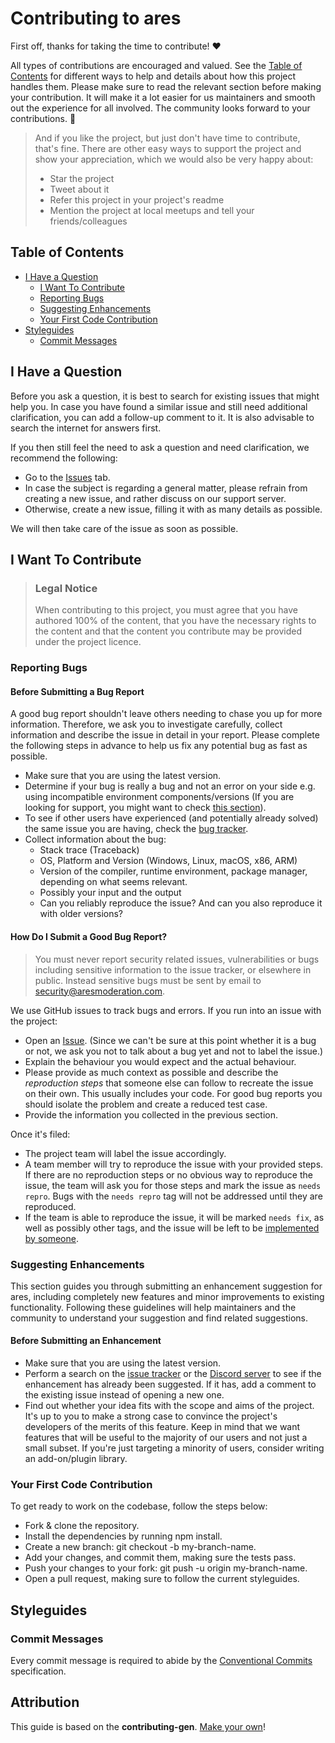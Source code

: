 <!-- omit in toc -->

# Contributing to ares

First off, thanks for taking the time to contribute! ❤️

All types of contributions are encouraged and valued. See the [Table of Contents](#table-of-contents) for different ways to help and details about how this project handles them. Please make sure to read the relevant section before making your contribution. It will make it a lot easier for us maintainers and smooth out the experience for all involved. The community looks forward to your contributions. 🎉

> And if you like the project, but just don't have time to contribute, that's fine. There are other easy ways to support the project and show your appreciation, which we would also be very happy about:
>
> - Star the project
> - Tweet about it
> - Refer this project in your project's readme
> - Mention the project at local meetups and tell your friends/colleagues

<!-- omit in toc -->

## Table of Contents

- [I Have a Question](#i-have-a-question)
  - [I Want To Contribute](#i-want-to-contribute)
  - [Reporting Bugs](#reporting-bugs)
  - [Suggesting Enhancements](#suggesting-enhancements)
  - [Your First Code Contribution](#your-first-code-contribution)
- [Styleguides](#styleguides)
  - [Commit Messages](#commit-messages)

## I Have a Question

Before you ask a question, it is best to search for existing issues that might help you. In case you have found a similar issue and still need additional clarification, you can add a follow-up comment to it. It is also advisable to search the internet for answers first.

If you then still feel the need to ask a question and need clarification, we recommend the following:

- Go to the [Issues](https://github.com/Cuaies/ares-template/issues/new/choose) tab.
- In case the subject is regarding a general matter, please refrain from creating a new issue, and rather discuss on our support server.
- Otherwise, create a new issue, filling it with as many details as possible.

We will then take care of the issue as soon as possible.

## I Want To Contribute

> ### Legal Notice <!-- omit in toc -->
>
> When contributing to this project, you must agree that you have authored 100% of the content, that you have the necessary rights to the content and that the content you contribute may be provided under the project licence.

### Reporting Bugs

<!-- omit in toc -->

#### Before Submitting a Bug Report

A good bug report shouldn't leave others needing to chase you up for more information. Therefore, we ask you to investigate carefully, collect information and describe the issue in detail in your report. Please complete the following steps in advance to help us fix any potential bug as fast as possible.

- Make sure that you are using the latest version.
- Determine if your bug is really a bug and not an error on your side e.g. using incompatible environment components/versions (If you are looking for support, you might want to check [this section](#i-have-a-question)).
- To see if other users have experienced (and potentially already solved) the same issue you are having, check the [bug tracker](https://github.com/Cuaies/ares-template/issues).
- Collect information about the bug:
  - Stack trace (Traceback)
  - OS, Platform and Version (Windows, Linux, macOS, x86, ARM)
  - Version of the compiler, runtime environment, package manager, depending on what seems relevant.
  - Possibly your input and the output
  - Can you reliably reproduce the issue? And can you also reproduce it with older versions?

<!-- omit in toc -->

#### How Do I Submit a Good Bug Report?

> You must never report security related issues, vulnerabilities or bugs including sensitive information to the issue tracker, or elsewhere in public. Instead sensitive bugs must be sent by email to <security@aresmoderation.com>.

We use GitHub issues to track bugs and errors. If you run into an issue with the project:

- Open an [Issue](https://github.com/Cuaies/ares-template/issues/new/choose). (Since we can't be sure at this point whether it is a bug or not, we ask you not to talk about a bug yet and not to label the issue.)
- Explain the behaviour you would expect and the actual behaviour.
- Please provide as much context as possible and describe the _reproduction steps_ that someone else can follow to recreate the issue on their own. This usually includes your code. For good bug reports you should isolate the problem and create a reduced test case.
- Provide the information you collected in the previous section.

Once it's filed:

- The project team will label the issue accordingly.
- A team member will try to reproduce the issue with your provided steps. If there are no reproduction steps or no obvious way to reproduce the issue, the team will ask you for those steps and mark the issue as `needs repro`. Bugs with the `needs repro` tag will not be addressed until they are reproduced.
- If the team is able to reproduce the issue, it will be marked `needs fix`, as well as possibly other tags, and the issue will be left to be [implemented by someone](#your-first-code-contribution).

### Suggesting Enhancements

This section guides you through submitting an enhancement suggestion for ares, including completely new features and minor improvements to existing functionality. Following these guidelines will help maintainers and the community to understand your suggestion and find related suggestions.

<!-- omit in toc -->

#### Before Submitting an Enhancement

- Make sure that you are using the latest version.
- Perform a search on the [issue tracker](https://github.com/Cuaies/ares-template/issues) or the [Discord server](https://discord.gg/GF67PwqsMb) to see if the enhancement has already been suggested. If it has, add a comment to the existing issue instead of opening a new one.
- Find out whether your idea fits with the scope and aims of the project. It's up to you to make a strong case to convince the project's developers of the merits of this feature. Keep in mind that we want features that will be useful to the majority of our users and not just a small subset. If you're just targeting a minority of users, consider writing an add-on/plugin library.

### Your First Code Contribution

To get ready to work on the codebase, follow the steps below:

- Fork & clone the repository.
- Install the dependencies by running npm install.
- Create a new branch: git checkout -b my-branch-name.
- Add your changes, and commit them, making sure the tests pass.
- Push your changes to your fork: git push -u origin my-branch-name.
- Open a pull request, making sure to follow the current styleguides.

## Styleguides

### Commit Messages

Every commit message is required to abide by the [Conventional Commits](https://www.conventionalcommits.org) specification.

<!-- omit in toc -->

## Attribution

This guide is based on the **contributing-gen**. [Make your own](https://github.com/bttger/contributing-gen)!
